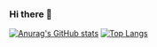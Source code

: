 ### Hi there 👋
[![Anurag's GitHub stats](https://github-readme-stats.vercel.app/api?username=degroot12&theme=dark&show_icons=true)](https://github.com/degroot12/github-readme-stats)
[![Top Langs](https://github-readme-stats.vercel.app/api/top-langs/?username=degroot12&layout=compact)](https://github.com/degroot12/github-readme-stats)

<!--
**degroot12/degroot12** is a ✨ _special_ ✨ repository because its `README.md` (this file) appears on your GitHub profile.

Here are some ideas to get you started:

- 🔭 I’m currently working on ...
- 🌱 I’m currently learning ...
- 👯 I’m looking to collaborate on ...
- 🤔 I’m looking for help with ...
- 💬 Ask me about ...
- 📫 How to reach me: ...
- 😄 Pronouns: ...
- ⚡ Fun fact: ...
-->
